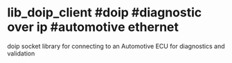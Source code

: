 # lib_doip_client #doip #diagnostic over ip #automotive ethernet
doip socket library for connecting to an Automotive ECU for diagnostics and validation
